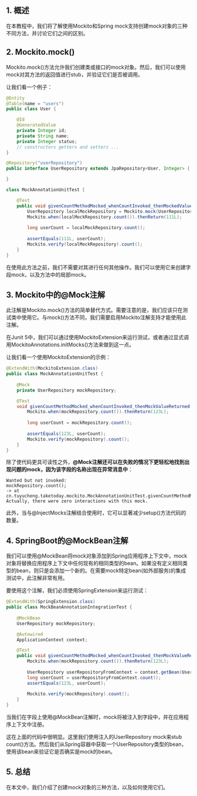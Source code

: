 ## 1. 概述

在本教程中，我们将了解使用Mockito和Spring mock支持创建mock对象的三种不同方法，并讨论它们之间的区别。

## 2. Mockito.mock()

Mockito.mock()方法允许我们创建类或接口的mock对象。然后，我们可以使用mock对其方法的返回值进行stub，并验证它们是否被调用。

让我们看一个例子：

```java
@Entity
@Table(name = "users")
public class User {

    @Id
    @GeneratedValue
    private Integer id;
    private String name;
    private Integer status;
    // constructors getters and setters ... 
}
```

```java
@Repository("userRepository")
public interface UserRepository extends JpaRepository<User, Integer> {

}
```

```java
class MockAnnotationUnitTest {

    @Test
    public void givenCountMethodMocked_whenCountInvoked_thenMockedValueReturned() {
        UserRepository localMockRepository = Mockito.mock(UserRepository.class);
        Mockito.when(localMockRepository.count()).thenReturn(111L);
        
        long userCount = localMockRepository.count();
        
        assertEquals(111L, userCount);
        Mockito.verify(localMockRepository).count();
    }
}
```

在使用此方法之前，我们不需要对其进行任何其他操作。我们可以使用它来创建字段mock，以及方法中的局部mock。

## 3. Mockito中的@Mock注解

此注解是Mockito.mock()方法的简单替代方式。需要注意的是，我们应该只在测试类中使用它。与mock()方法不同，我们需要启用Mockito注解支持才能使用此注解。

在Junit 5中，我们可以通过使用MockitoExtension来运行测试，或者通过显式调用MockitoAnnotations.initMocks()方法来做到这一点。

让我们看一个使用MockitoExtension的示例：

```java
@ExtendWith(MockitoExtension.class)
public class MockAnnotationUnitTest {
    
    @Mock
    private UserRepository mockRepository;

    @Test
    void givenCountMethodMocked_whenCountInvoked_thenMockValueReturned() {
        Mockito.when(mockRepository.count()).thenReturn(123L);
        
        long userCount = mockRepository.count();
        
        assertEquals(123L, userCount);
        Mockito.verify(mockRepository).count();
    }
}
```

除了使代码更具可读性之外，**@Mock注解还可以在失败的情况下更轻松地找到出现问题的mock，因为该字段的名称出现在异常消息中**：

```text
Wanted but not invoked:
mockRepository.count();
-> at cn.tuyucheng.taketoday.mockito.MockAnnotationUnitTest.givenCountMethodMocked_whenCountInvoked_thenMockValueReturned(MockAnnotationUnitTest.java:31)
Actually, there were zero interactions with this mock.
```

此外，当与@InjectMocks注解结合使用时，它可以显著减少setup()方法代码的数量。

## 4. SpringBoot的@MockBean注解

我们可以使用@MockBean将mock对象添加到Spring应用程序上下文中，mock对象将替换应用程序上下文中任何现有的相同类型的bean。如果没有定义相同类型的bean，则只是会添加一个新的。在需要mock特定bean(如外部服务)的集成测试中，此注解非常有用。

要使用这个注解，我们必须使用SpringExtension来运行测试：

```java
@ExtendWith(SpringExtension.class)
public class MockBeanAnnotationIntegrationTest {
    
    @MockBean
    UserRepository mockRepository;

    @Autowired
    ApplicationContext context;

    @Test
    public void givenCountMethodMocked_whenCountInvoked_thenMockValueReturned() {
        Mockito.when(mockRepository.count()).thenReturn(123L);
        
        UserRepository userRepositoryFromContext = context.getBean(UserRepository.class);
        long userCount = userRepositoryFromContext.count();
        assertEquals(123L, userCount);
        
        Mockito.verify(mockRepository).count();
    }
}
```

当我们在字段上使用@MockBean注解时，mock将被注入到字段中，并在应用程序上下文中注册。

这在上面的代码中很明显。这里我们使用注入的UserRepository mock来stub count()方法。然后我们从Spring容器中获取一个UserRepository类型的bean，使用该bean来验证它是否确实是mock的bean。

## 5. 总结

在本文中，我们介绍了创建mock对象的三种方法，以及如何使用它们。